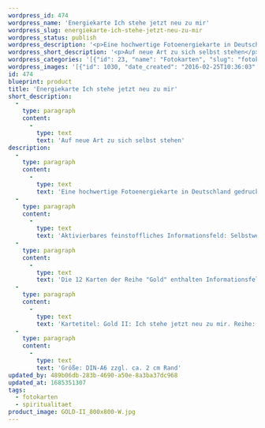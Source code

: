 ```yaml
---
wordpress_id: 474
wordpress_name: 'Energiekarte Ich stehe jetzt neu zu mir'
wordpress_slug: energiekarte-ich-stehe-jetzt-neu-zu-mir
wordpress_status: publish
wordpress_description: '<p>Eine hochwertige Fotoenergiekarte in Deutschland gedruckt und in Handarbeit laminiert.  Sie ist in Postkartengröße (DIN-A6) oder kleiner gut zu transportieren und kann auch auf den Körper aufgelegt werden.</p><p>Aktivierbares feinstoffliches Informationsfeld: Selbstwert – Schutz – Präsenz – Erleuchtung: Der Vorgang des sogenannten "Erwachens" verändert das Leben eines Menschen in vielerlei Hinsicht. Der eigene Wert wird auf neue Art gesehen. Themen wie Schutz und Präsenz werden auf neue Art erfahren und erfordern ein neues Bewusstsein mit geänderten Verhaltensweisen.<br />Die 12 Karten der Reihe "Gold" enthalten Informationsfelder (''Energie''felder), welche sich auf einen Zustand von vollständiger Klarheit und dem Erkennen dessen, was ist, beziehen. "Erleuchtung" bezeichnet unserer Erkenntnis nach einen natürlichen Grundzustand eines jeden Menschen, der erlangt werden kann.</p><p>Kartetitel: Gold II: Ich stehe jetzt neu zu mir. Reihe: Gold.</p><p>Größe: DIN-A6 zzgl. ca. 2 cm Rand<br />Andere Formate sind individuell für Sie innerhalb weniger Tage herstellbar. Bitte kontaktieren Sie uns hierfür unter <a href="mailto:info@elvedenverlag.de">info@elvedenverlag.de</a>.</p><p>Anwendungshinweise</p>'
wordpress_short_description: '<p>Auf neue Art zu sich selbst stehen</p>'
wordpress_categories: '[{"id": 23, "name": "Fotokarten", "slug": "fotokarten"}, {"id": 36, "name": "Spiritualit\u00e4t", "slug": "spiritualitaet"}]'
wordpress_images: '[{"id": 1030, "date_created": "2016-02-25T10:36:03", "date_created_gmt": "2016-02-25T08:36:03", "date_modified": "2016-02-25T10:36:03", "date_modified_gmt": "2016-02-25T08:36:03", "src": "https://my.feenbaum.de/wp-content/uploads/2016/02/GOLD-II_800x800-W.jpg", "name": "GOLD-II_800x800-W", "alt": ""}]'
id: 474
blueprint: product
title: 'Energiekarte Ich stehe jetzt neu zu mir'
short_description:
  -
    type: paragraph
    content:
      -
        type: text
        text: 'Auf neue Art zu sich selbst stehen'
description:
  -
    type: paragraph
    content:
      -
        type: text
        text: 'Eine hochwertige Fotoenergiekarte in Deutschland gedruckt und in Handarbeit laminiert.  Sie ist in Postkartengröße (DIN-A6) oder kleiner gut zu transportieren und kann auch auf den Körper aufgelegt werden.'
  -
    type: paragraph
    content:
      -
        type: text
        text: 'Aktivierbares feinstoffliches Informationsfeld: Selbstwert – Schutz – Präsenz – Erleuchtung: Der Vorgang des sogenannten "Erwachens" verändert das Leben eines Menschen in vielerlei Hinsicht. Der eigene Wert wird auf neue Art gesehen. Themen wie Schutz und Präsenz werden auf neue Art erfahren und erfordern ein neues Bewusstsein mit geänderten Verhaltensweisen.'
  -
    type: paragraph
    content:
      -
        type: text
        text: 'Die 12 Karten der Reihe "Gold" enthalten Informationsfelder (''Energie''felder), welche sich auf einen Zustand von vollständiger Klarheit und dem Erkennen dessen, was ist, beziehen. "Erleuchtung" bezeichnet unserer Erkenntnis nach einen natürlichen Grundzustand eines jeden Menschen, der erlangt werden kann.'
  -
    type: paragraph
    content:
      -
        type: text
        text: 'Kartetitel: Gold II: Ich stehe jetzt neu zu mir. Reihe: Gold.'
  -
    type: paragraph
    content:
      -
        type: text
        text: 'Größe: DIN-A6 zzgl. ca. 2 cm Rand'
updated_by: 489b06db-283b-4690-a50e-8a3ba37dc968
updated_at: 1685351307
tags:
  - fotokarten
  - spiritualitaet
product_image: GOLD-II_800x800-W.jpg
---
```

